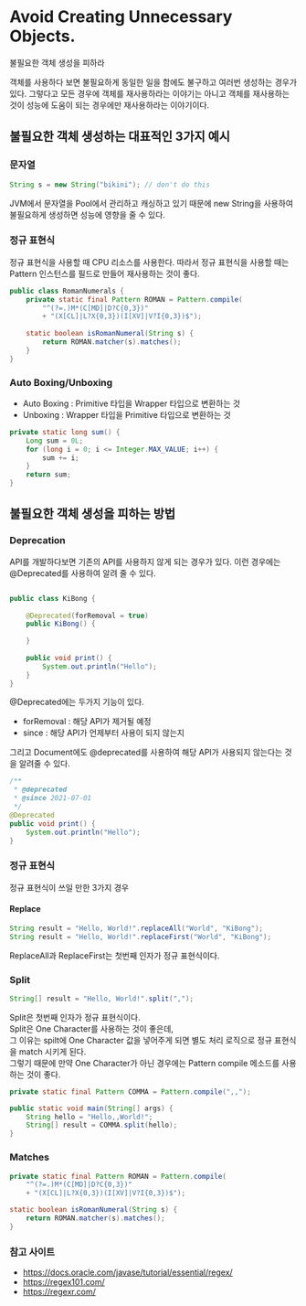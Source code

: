 # Avoid Creating Unnecessary Objects.
불필요한 객체  생성을 피하라

객체를 사용하다 보면 불필요하게 동일한 일을 함에도 불구하고 여러번 생성하는 경우가 있다.
그렇다고 모든 경우에 객체를 재사용하라는 이야기는 아니고 객체를 재사용하는 것이 성능에 도움이 되는 경우에만 재사용하라는 이야기이다.

## 불필요한 객체 생성하는 대표적인 3가지 예시
### 문자열
```java
String s = new String("bikini"); // don't do this
```
JVM에서 문자열을 Pool에서 관리하고 캐싱하고 있기 때문에 new String을 사용하여 불필요하게 생성하면 성능에 영향을 줄 수 있다.

### 정규 표현식
정규 표현식을 사용할 때 CPU 리소스를 사용한다. 따라서 정규 표현식을 사용할 때는 Pattern 인스턴스를 필드로 만들어 재사용하는 것이 좋다.
```java
public class RomanNumerals {
    private static final Pattern ROMAN = Pattern.compile(
        "^(?=.)M*(C[MD]|D?C{0,3})"
        + "(X[CL]|L?X{0,3})(I[XV]|V?I{0,3})$");
    
    static boolean isRomanNumeral(String s) {
        return ROMAN.matcher(s).matches();
    }
}
```

### Auto Boxing/Unboxing
- Auto Boxing : Primitive 타입을 Wrapper 타입으로 변환하는 것
- Unboxing : Wrapper 타입을 Primitive 타입으로 변환하는 것
```java
private static long sum() {
    Long sum = 0L;
    for (long i = 0; i <= Integer.MAX_VALUE; i++) {
        sum += i;
    }
    return sum;
}
```
## 불필요한 객체 생성을 피하는 방법

### Deprecation
API를 개발하다보면 기존의 API를 사용하지 않게 되는 경우가 있다. 이런 경우에는 @Deprecated를 사용하여 알려 줄 수 있다.
```java

public class KiBong {
    
    @Deprecated(forRemoval = true)
    public KiBong() {
        
    }
    
    public void print() {
        System.out.println("Hello");
    }
}
```
@Deprecated에는 두가지 기능이 있다.
- forRemoval : 해당 API가 제거될 예정
- since : 해당 API가 언제부터 사용이 되지 않는지

그리고 Document에도 @deprecated를 사용하여 해당 API가 사용되지 않는다는 것을 알려줄 수 있다.
```java
/**
 * @deprecated
 * @since 2021-07-01
 */
@Deprecated
public void print() {
    System.out.println("Hello");
}
```
### 정규 표현식
정규 표현식이 쓰일 만한 3가지 경우
#### Replace
```java
String result = "Hello, World!".replaceAll("World", "KiBong");
String result = "Hello, World!".replaceFirst("World", "KiBong");
```
ReplaceAll과 ReplaceFirst는 첫번째 인자가 정규 표현식이다.
### Split
```java
String[] result = "Hello, World!".split(",");
```
Split은 첫번째 인자가 정규 표현식이다.  
Split은 One Character를 사용하는 것이 좋은데,   
그 이유는 spilt에 One Character 값을 넣어주게 되면 별도 처리 로직으로 정규 표현식을 match 시키게 된다.  
그렇기 때문에 만약 One Character가 아닌 경우에는 Pattern compile 메소드를 사용하는 것이 좋다.
```java
private static final Pattern COMMA = Pattern.compile(",,");

public static void main(String[] args) {
    String hello = "Hello,,World!";
    String[] result = COMMA.split(hello);
}
```
### Matches

```java
private static final Pattern ROMAN = Pattern.compile(
    "^(?=.)M*(C[MD]|D?C{0,3})"
    + "(X[CL]|L?X{0,3})(I[XV]|V?I{0,3})$");

static boolean isRomanNumeral(String s) {
    return ROMAN.matcher(s).matches();
}
```
### 참고 사이트
- https://docs.oracle.com/javase/tutorial/essential/regex/
- https://regex101.com/ 
- https://regexr.com/




